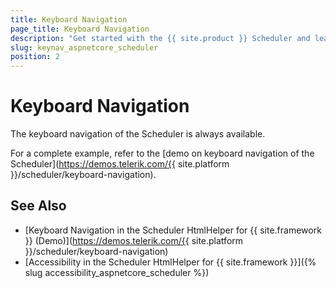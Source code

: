 ```yaml
---
title: Keyboard Navigation
page_title: Keyboard Navigation
description: "Get started with the {{ site.product }} Scheduler and learn about the accessibility support it provides through its keyboard navigation functionality."
slug: keynav_aspnetcore_scheduler
position: 2
---
```


# Keyboard Navigation

The keyboard navigation of the Scheduler is always available.

For a complete example, refer to the [demo on keyboard navigation of the Scheduler](https://demos.telerik.com/{{ site.platform }}/scheduler/keyboard-navigation).

## See Also

* [Keyboard Navigation in the Scheduler HtmlHelper for {{ site.framework }} (Demo)](https://demos.telerik.com/{{ site.platform }}/scheduler/keyboard-navigation)
* [Accessibility in the Scheduler HtmlHelper for {{ site.framework }}]({% slug accessibility_aspnetcore_scheduler %})
